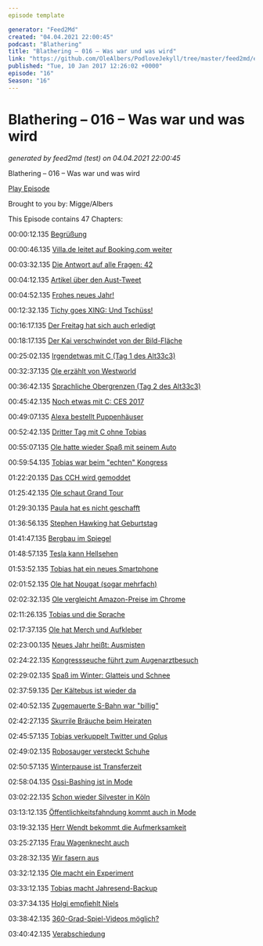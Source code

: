 ```yaml
---
episode template

generator: "Feed2Md"
created: "04.04.2021 22:00:45"
podcast: "Blathering"
title: "Blathering – 016 – Was war und was wird"
link: "https://github.com/OleAlbers/PodloveJekyll/tree/master/feed2md/example/export/seasons/2/2017/1/Blathering – 016 – Was war und was wird.md"
published: "Tue, 10 Jan 2017 12:26:02 +0000"
episode: "16"
Season: "16"
---
```


# Blathering – 016 – Was war und was wird
_generated by feed2md (test) on 04.04.2021 22:00:45_

Blathering – 016 – Was war und was wird

[Play Episode](https://www.blathering.de/podlove/file/152/s/feed/c/mp3/blathering_016.mp3)

Brought to you by: Migge/Albers

This Episode contains 47 Chapters:


00:00:12.135 [Begrüßung]()

00:00:46.135 [Villa.de leitet auf Booking.com weiter](http://www.booking.com/index.de.html?rfv=1;sb_price_type=total&)

00:03:32.135 [Die Antwort auf alle Fragen: 42](https://de.wikipedia.org/wiki/42_%28Antwort%29)

00:04:12.135 [Artikel über den Aust-Tweet](http://www.zeit.de/gesellschaft/zeitgeschehen/2016-12/anschlag-in-berlin-pakistani-angst-festnahme)

00:04:52.135 [Frohes neues Jahr!](http://www.spiegel.de/panorama/leipzig-polizei-findet-zwei-finger-in-fussgaengertunnel-a-1128169.html)

00:12:32.135 [Tichy goes XING: Und Tschüss!](http://www.spiegel.de/wirtschaft/service/xing-hartnaeckig-wie-herpes-kolumne-a-1110585.html)

00:16:17.135 [Der Freitag hat sich auch erledigt](http://www.spiegel.de/kultur/gesellschaft/juergen-todenhoefer-neuer-herausgeber-bei-der-freitag-a-1124857.html)

00:18:17.135 [Der Kai verschwindet von der Bild-Fläche](http://taz.de/Joerg-Kachelmann-zur-Causa-Diekmann/!5372455/)

00:25:02.135 [Irgendetwas mit C (Tag 1 des Alt33c3)](https://www.alt33c3.org/)

00:32:37.135 [Ole erzählt von Westworld](https://de.wikipedia.org/wiki/Westworld_(Fernsehserie))

00:36:42.135 [Sprachliche Obergrenzen (Tag 2 des Alt33c3)](https://www.youtube.com/watch?v=RJGNePM31AE)

00:45:42.135 [Noch etwas mit C: CES 2017](https://de.wikipedia.org/wiki/Consumer_Electronics_Show)

00:49:07.135 [Alexa bestellt Puppenhäuser](http://www.theregister.co.uk/2017/01/07/tv_anchor_says_alexa_buy_me_a_dollhouse_and_she_does/)

00:52:42.135 [Dritter Tag mit C ohne Tobias]()

00:55:07.135 [Ole hatte wieder Spaß mit seinem Auto](http://www.mazda.de/modelle/mazda-mx-5/)

00:59:54.135 [Tobias war beim "echten" Kongress](https://twitter.com/search?f=tweets&vertical=default&q=%23aufdem33c3getroffen%20from%3Achrismarquardt&src=typd&lang=de)

01:22:20.135 [Das CCH wird gemoddet](http://www.das-neue-cch.de/)

01:25:42.135 [Ole schaut Grand Tour](https://de.wikipedia.org/wiki/The_Grand_Tour)

01:29:30.135 [Paula hat es nicht geschafft](https://www.instagram.com/p/BOrWHNsADE-/)

01:36:56.135 [Stephen Hawking hat Geburtstag](https://de.wikipedia.org/wiki/Stephen_Hawking)

01:41:47.135 [Bergbau im Spiegel](https://www.ndr.de/nachrichten/netzwelt/Big-Data-Gefahren-fuer-Journalisten,spiegelmining104.html)

01:48:57.135 [Tesla kann Hellsehen](http://www.rp-online.de/leben/auto/news/tesla-erkennt-im-video-offenbar-unfall-bevor-er-passiert-aid-1.6490576)

01:53:52.135 [Tobias hat ein neues Smartphone](http://www.zdnet.de/88285580/ces-honor-bringt-honor-6x-mit-dual-kamera-fuer-249-euro-nach-deutschland/)

02:01:52.135 [Ole hat Nougat (sogar mehrfach)](https://www.android.com/intl/de_de/versions/nougat-7-0/)

02:02:32.135 [Ole vergleicht Amazon-Preise im Chrome](https://chrome.google.com/webstore/detail/schnapperama-amazon-eu/ldaljohbohjendogbdbagokbhbncaafa?hl=de&gl=DE)

02:11:26.135 [Tobias und die Sprache](https://twitter.com/mimimibe/status/817799410407063552)

02:17:37.135 [Ole hat Merch und Aufkleber](https://www.ubisoft.com/de-DE/game/south-park-fractured-but-whole)

02:23:00.135 [Neues Jahr heißt: Ausmisten](https://twitter.com/hashtag/rausbaumen)

02:24:22.135 [Kongressseuche führt zum Augenarztbesuch]()

02:29:02.135 [Spaß im Winter: Glatteis und Schnee]()

02:37:59.135 [Der Kältebus ist wieder da](http://www.mimikama.at/allgemein/kaeltebusse-2016/)

02:40:52.135 [Zugemauerte S-Bahn war "billig"](http://www.kraftfuttermischwerk.de/blogg/was-eine-zugemauerte-s-bahn-tuer-die-deutsche-bahn-kostet-und-was-die-db-behauptet-was-die-kostet/)

02:42:27.135 [Skurrile Bräuche beim Heiraten]()

02:45:57.135 [Tobias verkuppelt Twitter und Gplus](https://twitter.com/DerBuddler/status/816653180545142785)

02:49:02.135 [Robosauger versteckt Schuhe]()

02:50:57.135 [Winterpause ist Transferzeit](http://www.landeszeitung.de/sport/aktuelles/85424-deichmann-kommt-vom-hsv)

02:58:04.135 [Ossi-Bashing ist in Mode](http://www.spiegel.de/politik/deutschland/kolumne-jan-fleischhauer-der-ostdeutsche-das-feindbild-a-1116975.html)

03:02:22.135 [Schon wieder Silvester in Köln](http://www.internet-law.de/2017/01/warum-wir-ueber-racial-profiling-reden-muessen.html)

03:13:12.135 [Öffentlichkeitsfahndung kommt auch in Mode](https://de.wikipedia.org/wiki/%C3%96ffentlichkeitsfahndung)

03:19:32.135 [Herr Wendt bekommt die Aufmerksamkeit](http://www.spiegel.de/panorama/justiz/rainer-wendt-kritik-an-chef-der-deutschen-polizeigewerkschaft-a-1122781.html)

03:25:27.135 [Frau Wagenknecht auch](https://www.welt.de/politik/deutschland/article160882735/Wagenknecht-gibt-Merkel-Mitverantwortung-an-Berliner-Anschlag.html)

03:28:32.135 [Wir fasern aus]()

03:32:12.135 [Ole macht ein Experiment]()

03:33:12.135 [Tobias macht Jahresend-Backup]()

03:37:34.135 [Holgi empfiehlt Niels](https://twitter.com/holgi/status/814828413534007296)

03:38:42.135 [360-Grad-Spiel-Videos möglich?]()

03:40:42.135 [Verabschiedung]()


